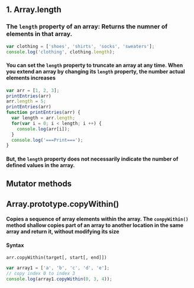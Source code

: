 ## 1. Array.length
### The ```length``` property of an array: Returns the numner of elements in that array.
```javascript
var clothing = ['shoes', 'shirts', 'socks', 'sweaters'];
console.log('clothing', clothing.length);
```
#### You can set the ```length``` property to truncate an array at any time. When you extend an array by changing its ```length``` property, the number actual elements increases
```javascript
var arr = [1, 2, 3];
printEntries(arr)
arr.length = 5;
printEntries(arr)
function printEntries(arr) {
  var length = arr.length;
  for(var i = 0; i < length; i ++) {
    console.log(arr[i]);
  }
  console.log('===Print===');
}
```
#### But, the ```length``` property does not necessarily indicate the number of defined values in the array.

## Mutator methods

## Array.prototype.copyWithin()
#### Copies a sequence of array elements within the array. The ```conpyWithin()``` method shallow copies part of an array to another location in the same array and return it, without modifying its size
#### Syntax
```
arr.copyWithin(target[, start[, end]])
```
```javascript
var array1 = ['a', 'b', 'c', 'd', 'e'];
// copy index 0 to index 3
console.log(array1.copyWithin(0, 3, 4));
```

